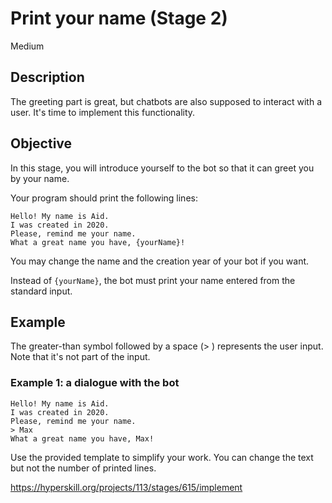 # Print your name  (Stage 2)
 Medium

## Description
The greeting part is great, but chatbots are also supposed to interact with a user. It's time to implement this functionality.

## Objective
In this stage, you will introduce yourself to the bot so that it can greet you by your name.

Your program should print the following lines:

```
Hello! My name is Aid.
I was created in 2020.
Please, remind me your name.
What a great name you have, {yourName}!
```
You may change the name and the creation year of your bot if you want.

Instead of ```{yourName}```, the bot must print your name entered from the standard input.

## Example
The greater-than symbol followed by a space (> ) represents the user input. Note that it's not part of the input.

### Example 1: a dialogue with the bot
```
Hello! My name is Aid.
I was created in 2020.
Please, remind me your name.
> Max
What a great name you have, Max!
```
Use the provided template to simplify your work. You can change the text but not the number of printed lines.



https://hyperskill.org/projects/113/stages/615/implement
